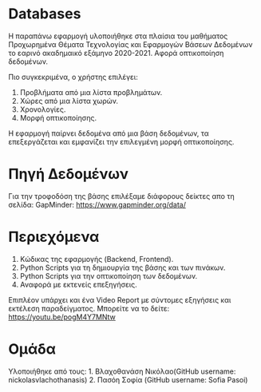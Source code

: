 # Databases

Η παραπάνω εφαρμογή υλοποιήθηκε στα πλαίσια του μαθήματος Προχωρημένα Θέματα Τεχνολογίας και Εφαρμογών Βάσεων Δεδομένων 
το εαρινό ακαδημαικό εξάμηνο 2020-2021. Αφορά οπτικοποίηση δεδομένων. 

Πιο συγκεκριμένα, ο χρήστης επιλέγει:
  1. Προβλήματα από μια λίστα προβλημάτων.
  2. Χώρες από μια λίστα χωρών.
  3. Χρονολογίες.
  4. Μορφή οπτικοποίησης.

Η εφαρμογή παίρνει δεδομένα από μια βάση δεδομένων, τα επεξεργάζεται και εμφανίζει την επιλεγμένη μορφή οπτικοποίησης.

# Πηγή Δεδομένων
Για την τροφοδόση της βάσης επιλέξαμε διάφορους δείκτες απο τη σελίδα:
GapMinder: https://www.gapminder.org/data/

# Περιεχόμενα
1. Κώδικας της εφαρμογής (Backend, Frontend).
2. Python Scripts για τη δημιουργία της βάσης και των πινάκων.
3. Python Scripts για την οπτικοποίηση των δεδομένων.
4. Αναφορά με εκτενείς επεξηγήσεις.

Επιπλέον υπάρχει και ένα Video Report με σύντομες εξηγήσεις και εκτέλεση παραδείγματος. 
Μπορείτε να το δείτε: https://youtu.be/pogM4Y7MNtw

# Ομάδα
  Υλοποιήθηκε από τους:
    1. Βλαχοθανάση Νικόλαο(GitHub username: nickolasvlachothanasis)
    2. Πασόη Σοφία (GitHub username: Sofia Pasoi)
